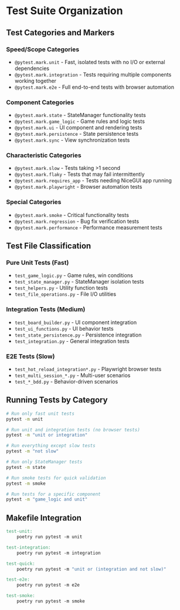 # Test Suite Organization

## Test Categories and Markers

### Speed/Scope Categories
- `@pytest.mark.unit` - Fast, isolated tests with no I/O or external dependencies
- `@pytest.mark.integration` - Tests requiring multiple components working together
- `@pytest.mark.e2e` - Full end-to-end tests with browser automation

### Component Categories
- `@pytest.mark.state` - StateManager functionality tests
- `@pytest.mark.game_logic` - Game rules and logic tests
- `@pytest.mark.ui` - UI component and rendering tests
- `@pytest.mark.persistence` - State persistence tests
- `@pytest.mark.sync` - View synchronization tests

### Characteristic Categories
- `@pytest.mark.slow` - Tests taking >1 second
- `@pytest.mark.flaky` - Tests that may fail intermittently
- `@pytest.mark.requires_app` - Tests needing NiceGUI app running
- `@pytest.mark.playwright` - Browser automation tests

### Special Categories
- `@pytest.mark.smoke` - Critical functionality tests
- `@pytest.mark.regression` - Bug fix verification tests
- `@pytest.mark.performance` - Performance measurement tests

## Test File Classification

### Pure Unit Tests (Fast)
- `test_game_logic.py` - Game rules, win conditions
- `test_state_manager.py` - StateManager isolation tests
- `test_helpers.py` - Utility function tests
- `test_file_operations.py` - File I/O utilities

### Integration Tests (Medium)
- `test_board_builder.py` - UI component integration
- `test_ui_functions.py` - UI behavior tests
- `test_state_persistence.py` - Persistence integration
- `test_integration.py` - General integration tests

### E2E Tests (Slow)
- `test_hot_reload_integration*.py` - Playwright browser tests
- `test_multi_session_*.py` - Multi-user scenarios
- `test_*_bdd.py` - Behavior-driven scenarios

## Running Tests by Category

```bash
# Run only fast unit tests
pytest -m unit

# Run unit and integration tests (no browser tests)
pytest -m "unit or integration"

# Run everything except slow tests
pytest -m "not slow"

# Run only StateManager tests
pytest -m state

# Run smoke tests for quick validation
pytest -m smoke

# Run tests for a specific component
pytest -m "game_logic and unit"
```

## Makefile Integration

```makefile
test-unit:
	poetry run pytest -m unit

test-integration:
	poetry run pytest -m integration

test-quick:
	poetry run pytest -m "unit or (integration and not slow)"

test-e2e:
	poetry run pytest -m e2e

test-smoke:
	poetry run pytest -m smoke
```